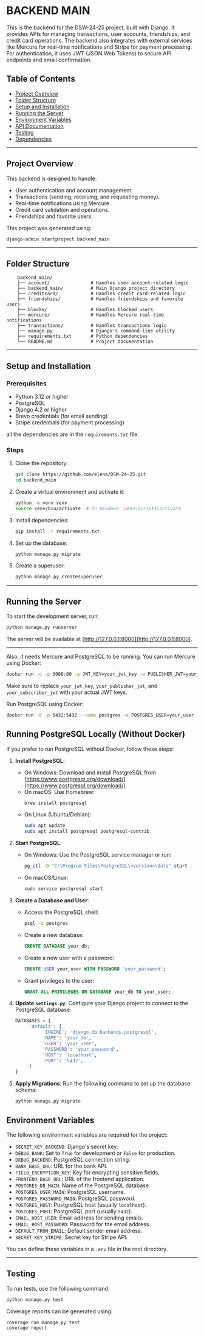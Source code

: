 # BACKEND MAIN

This is the backend for the DSW-24-25 project, built with Django. It provides APIs for managing transactions, user accounts, friendships, and credit card operations. The backend also integrates with external services like Mercure for real-time notifications and Stripe for payment processing. For authentication, it uses JWT (JSON Web Tokens) to secure API endpoints and email confirmation.


## Table of Contents
- [Project Overview](#project-overview)
- [Folder Structure](#folder-structure)
- [Setup and Installation](#setup-and-installation)
- [Running the Server](#running-the-server)
- [Environment Variables](#environment-variables)
- [API Documentation](#api-documentation)
- [Testing](#testing)
- [Dependencies](#dependencies)


---

## Project Overview

This backend is designed to handle:
- User authentication and account management.
- Transactions (sending, receiving, and requesting money).
- Real-time notifications using Mercure.
- Credit card validation and operations.
- Friendships and favorite users.

This project was generated using:

```bash
django-admin startproject backend_main
```

---

## Folder Structure

```
    backend_main/
    ├── account/               # Handles user account-related logic
    ├── backend_main/          # Main Django project directory
    ├── creditcard/            # Handles credit card-related logic
    ├── friendships/           # Handles friendships and favorite users
    ├── blocks/                # Handles blocked users
    ├── mercure/               # Handles Mercure real-time notifications
    ├── transactions/          # Handles transactions logic
    ├── manage.py              # Django's command-line utility
    ├── requirements.txt       # Python dependencies
    └── README.md              # Project documentation
```

---


## Setup and Installation

### Prerequisites
- Python 3.12 or higher
- PostgreSQL
- Django 4.2 or higher
- Brevo credentials (for email sending)
- Stripe credentials (for payment processing)

all the dependencies are in the `requirements.txt` file.

### Steps
1. Clone the repository:
   ```bash
   git clone https://github.com/elena/DSW-24-25.git
   cd backend_main
   ```

2. Create a virtual environment and activate it:
   ```bash
   python -m venv venv
   source venv/bin/activate  # On Windows: venv\Scripts\activate
   ```

3. Install dependencies:
   ```bash
   pip install -r requirements.txt
   ```

4. Set up the database:
   ```bash
   python manage.py migrate
   ```

5. Create a superuser:
   ```bash
   python manage.py createsuperuser
   ```

---

## Running the Server

To start the development server, run:

```bash
python manage.py runserver
```

The server will be available at [http://127.0.0.1:8000](http://127.0.0.1:8000).

---

Also, it needs Mercure and PostgreSQL to be running. You can run Mercure using Docker:

```bash
docker run -d -p 3000:80 -e JWT_KEY=your_jwt_key -e PUBLISHER_JWT=your_publisher_jwt -e SUBSCRIBER_JWT=your_subscriber_jwt dunglas/mercure
```

Make sure to replace `your_jwt_key`, `your_publisher_jwt`, and `your_subscriber_jwt` with your actual JWT keys.

Run PostgreSQL using Docker:

```bash
docker run -d -p 5432:5432 --name postgres -e POSTGRES_USER=your_user -e POSTGRES_PASSWORD=your_password -e POSTGRES_DB=your_db postgres
```
## Running PostgreSQL Locally (Without Docker)

If you prefer to run PostgreSQL without Docker, follow these steps:

1. **Install PostgreSQL**:
    - On Windows: Download and install PostgreSQL from [https://www.postgresql.org/download/](https://www.postgresql.org/download/).
    - On macOS: Use Homebrew:
      ```bash
      brew install postgresql
      ```
    - On Linux (Ubuntu/Debian):
      ```bash
      sudo apt update
      sudo apt install postgresql postgresql-contrib
      ```

2. **Start PostgreSQL**:
    - On Windows: Use the PostgreSQL service manager or run:
      ```bash
      pg_ctl -D "C:\Program Files\PostgreSQL\<version>\data" start
      ```
    - On macOS/Linux:
      ```bash
      sudo service postgresql start
      ```

3. **Create a Database and User**:
    - Access the PostgreSQL shell:
      ```bash
      psql -U postgres
      ```
    - Create a new database:
      ```sql
      CREATE DATABASE your_db;
      ```
    - Create a new user with a password:
      ```sql
      CREATE USER your_user WITH PASSWORD 'your_password';
      ```
    - Grant privileges to the user:
      ```sql
      GRANT ALL PRIVILEGES ON DATABASE your_db TO your_user;
      ```

4. **Update `settings.py`**:
    Configure your Django project to connect to the PostgreSQL database:
    ```python
    DATABASES = {
         'default': {
              'ENGINE': 'django.db.backends.postgresql',
              'NAME': 'your_db',
              'USER': 'your_user',
              'PASSWORD': 'your_password',
              'HOST': 'localhost',
              'PORT': '5432',
         }
    }
    ```

5. **Apply Migrations**:
    Run the following command to set up the database schema:
    ```bash
    python manage.py migrate
    ```

## Environment Variables

The following environment variables are required for the project:

- `SECRET_KEY_BACKEND`: Django's secret key.
- `DEBUG_BANK`: Set to `True` for development or `False` for production.
- `DEBUG_BACKEND`: PostgreSQL connection string.
- `BANK_BASE_URL`: URL for the bank API.
- `FIELD_ENCRYPTION_KEY`: Key for encrypting sensitive fields.
- `FRONTEND_BASE_URL`: URL of the frontend application.
- `POSTGRES_DB_MAIN`: Name of the PostgreSQL database.
- `POSTGRES_USER_MAIN`: PostgreSQL username.
- `POSTGRES_PASSWORD_MAIN`: PostgreSQL password.
- `POSTGRES_HOST`: PostgreSQL host (usually `localhost`).
- `POSTGRES_PORT`: PostgreSQL port (usually `5432`).
- `EMAIL_HOST_USER`: Email address for sending emails.
- `EMAIL_HOST_PASSWORD`: Password for the email address.
- `DEFAULT_FROM_EMAIL`: Default sender email address.
- `SECRET_KEY_STRIPE`: Secret key for Stripe API.

You can define these variables in a `.env` file in the root directory.

---

## Testing

To run tests, use the following command:

```bash
python manage.py test
```

Coverage reports can be generated using:

```bash
coverage run manage.py test
coverage report
```
